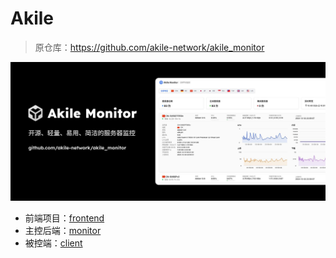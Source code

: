 # Akile

> 原仓库：https://github.com/akile-network/akile_monitor

![预览图](akile.jpg)

- 前端项目：[frontend](frontend)
- 主控后端：[monitor](monitor)
- 被控端：[client](client)
